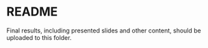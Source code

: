 # README

Final results, including presented slides and other content, should be uploaded to this folder.

